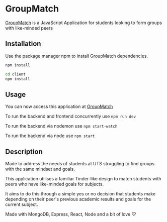 # GroupMatch

[GroupMatch](https://groupmatch.onrender.com/) is a JavaScript Application for students looking to form groups with like-minded peers 

## Installation

Use the package manager npm to install GroupMatch dependencies.

```bash
npm install 

cd client
npm install
```

## Usage

You can now access this application at [GroupMatch](https://groupmatch.onrender.com/)

To run the backend and frontend concurrently use ```npm run dev```

To run the backend via nodemon use ```npm start-watch```

To run the backend via node use ```npm start```


## Description
Made to address the needs of students at UTS struggling to find groups with the same mindset and goals.

This application utilises a familiar Tinder-like design to match students with peers who have like-minded goals for subjects.

It aims to do this through a simple yes or no decision that students make depending on their peer's previous academic results and goals for the current subject.

Made with MongoDB, Express, React, Node and a bit of love ♡
